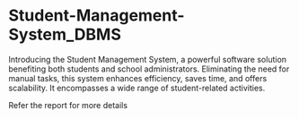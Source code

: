 # Student-Management-System_DBMS
Introducing the Student Management System, a powerful software solution benefiting both students and school administrators. Eliminating the need for manual tasks, this system enhances efficiency, saves time, and offers scalability. It encompasses a wide range of student-related activities.

Refer the report for more details 
